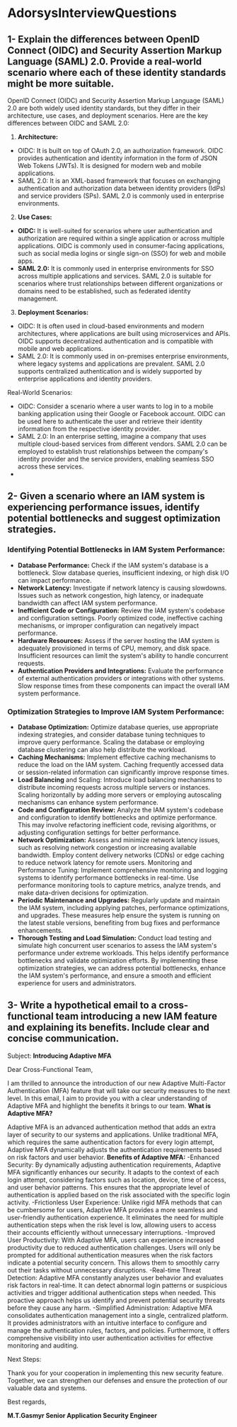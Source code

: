 # AdorsysInterviewQuestions

## 1- Explain the differences between OpenID Connect (OIDC) and Security Assertion Markup Language (SAML) 2.0. Provide a real-world scenario where each of these identity standards might be more suitable.
OpenID Connect (OIDC) and Security Assertion Markup Language (SAML) 2.0 are both widely used identity standards, but they differ in their architecture, use cases, and deployment scenarios. Here are the key differences between OIDC and SAML 2.0:

1. **Architecture:**
- OIDC: It is built on top of OAuth 2.0, an authorization framework. OIDC provides authentication and identity information in the form of JSON Web Tokens (JWTs). It is designed for modern web and mobile applications.
- SAML 2.0: It is an XML-based framework that focuses on exchanging authentication and authorization data between identity providers (IdPs) and service providers (SPs). SAML 2.0 is commonly used in enterprise environments.

2. **Use Cases:**
- **OIDC:** It is well-suited for scenarios where user authentication and authorization are required within a single application or across multiple applications. OIDC is commonly used in consumer-facing applications, such as social media logins or single sign-on (SSO) for web and mobile apps.
- **SAML 2.0:** It is commonly used in enterprise environments for SSO across multiple applications and services. SAML 2.0 is suitable for scenarios where trust relationships between different organizations or domains need to be established, such as federated identity management.

3. **Deployment Scenarios:**
- OIDC: It is often used in cloud-based environments and modern architectures, where applications are built using microservices and APIs. OIDC supports decentralized authentication and is compatible with mobile and web applications.
- SAML 2.0: It is commonly used in on-premises enterprise environments, where legacy systems and applications are prevalent. SAML 2.0 supports centralized authentication and is widely supported by enterprise applications and identity providers.

Real-World Scenarios:
- OIDC: Consider a scenario where a user wants to log in to a mobile banking application using their Google or Facebook account. OIDC can be used here to authenticate the user and retrieve their identity information from the respective identity provider.
- SAML 2.0: In an enterprise setting, imagine a company that uses multiple cloud-based services from different vendors. SAML 2.0 can be employed to establish trust relationships between the company's identity provider and the service providers, enabling seamless SSO across these services.
- 
## 2- Given a scenario where an IAM system is experiencing performance issues, identify potential bottlenecks and suggest optimization strategies.

### Identifying Potential Bottlenecks in IAM System Performance:
- **Database Performance:** Check if the IAM system's database is a bottleneck. Slow database queries, insufficient indexing, or high disk I/O can impact performance.
- **Network Latency:** Investigate if network latency is causing slowdowns. Issues such as network congestion, high latency, or inadequate bandwidth can affect IAM system performance.
- **Inefficient Code or Configuration:** Review the IAM system's codebase and configuration settings. Poorly optimized code, ineffective caching mechanisms, or improper configuration can negatively impact performance.
- **Hardware Resources:** Assess if the server hosting the IAM system is adequately provisioned in terms of CPU, memory, and disk space. Insufficient resources can limit the system's ability to handle concurrent requests.
- **Authentication Providers and Integrations:** Evaluate the performance of external authentication providers or integrations with other systems. Slow response times from these components can impact the overall IAM system performance.
### Optimization Strategies to Improve IAM System Performance:

- **Database Optimization:** Optimize database queries, use appropriate indexing strategies, and consider database tuning techniques to improve query performance. Scaling the database or employing database clustering can also help distribute the workload.
- **Caching Mechanisms:** Implement effective caching mechanisms to reduce the load on the IAM system. Caching frequently accessed data or session-related information can significantly improve response times.
- **Load Balancing** and Scaling: Introduce load balancing mechanisms to distribute incoming requests across multiple servers or instances. Scaling horizontally by adding more servers or employing autoscaling mechanisms can enhance system performance.
- **Code and Configuration Review:** Analyze the IAM system's codebase and configuration to identify bottlenecks and optimize performance. This may involve refactoring inefficient code, revising algorithms, or adjusting configuration settings for better performance.
- **Network Optimization:** Assess and minimize network latency issues, such as resolving network congestion or increasing available bandwidth. Employ content delivery networks (CDNs) or edge caching to reduce network latency for remote users.
Monitoring and Performance Tuning: Implement comprehensive monitoring and logging systems to identify performance bottlenecks in real-time. Use performance monitoring tools to capture metrics, analyze trends, and make data-driven decisions for optimization.
- **Periodic Maintenance and Upgrades:** Regularly update and maintain the IAM system, including applying patches, performance optimizations, and upgrades. These measures help ensure the system is running on the latest stable versions, benefiting from bug fixes and performance enhancements.
- **Thorough Testing and Load Simulation:** Conduct load testing and simulate high concurrent user scenarios to assess the IAM system's performance under extreme workloads. This helps identify performance bottlenecks and validate optimization efforts.
By implementing these optimization strategies, we can address potential bottlenecks, enhance the IAM system's performance, and ensure a smooth and efficient experience for users and administrators.

## 3- Write a hypothetical email to a cross-functional team introducing a new IAM feature and explaining its benefits. Include clear and concise communication.

Subject: **Introducing Adaptive MFA**

Dear Cross-Functional Team,

I am thrilled to announce the introduction of our new Adaptive Multi-Factor Authentication (MFA) feature that will take our security measures to the next level. In this email, I aim to provide you with a clear understanding of Adaptive MFA and highlight the benefits it brings to our team.
**What is Adaptive MFA?**

Adaptive MFA is an advanced authentication method that adds an extra layer of security to our systems and applications. Unlike traditional MFA, which requires the same authentication factors for every login attempt, Adaptive MFA dynamically adjusts the authentication requirements based on risk factors and user behavior.
**Benefits of Adaptive MFA:**
-Enhanced Security: By dynamically adjusting authentication requirements, Adaptive MFA significantly enhances our security. It adapts to the context of each login attempt, considering factors such as location, device, time of access, and user behavior patterns. This ensures that the appropriate level of authentication is applied based on the risk associated with the specific login activity.
-Frictionless User Experience: Unlike rigid MFA methods that can be cumbersome for users, Adaptive MFA provides a more seamless and user-friendly authentication experience. It eliminates the need for multiple authentication steps when the risk level is low, allowing users to access their accounts efficiently without unnecessary interruptions.
-Improved User Productivity: With Adaptive MFA, users can experience increased productivity due to reduced authentication challenges. Users will only be prompted for additional authentication measures when the risk factors indicate a potential security concern. This allows them to smoothly carry out their tasks without unnecessary disruptions.
-Real-time Threat Detection: Adaptive MFA constantly analyzes user behavior and evaluates risk factors in real-time. It can detect abnormal login patterns or suspicious activities and trigger additional authentication steps when needed. This proactive approach helps us identify and prevent potential security threats before they cause any harm.
-Simplified Administration: Adaptive MFA consolidates authentication management into a single, centralized platform. It provides administrators with an intuitive interface to configure and manage the authentication rules, factors, and policies. Furthermore, it offers comprehensive visibility into user authentication activities for effective monitoring and auditing.

Next Steps:

Thank you for your cooperation in implementing this new security feature. Together, we can strengthen our defenses and ensure the protection of our valuable data and systems.

Best regards,

**M.T.Gasmyr
Senior Application Security Engineer**
